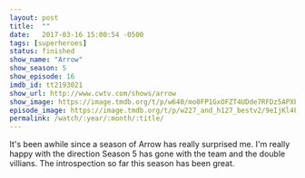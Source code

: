 ```yaml
---
layout: post
title:  ""
date:   2017-03-16 15:00:54 -0500
tags: [superheroes]
status: finished
show_name: "Arrow"
show_season: 5
show_episode: 16
imdb_id: tt2193021
show_url: http://www.cwtv.com/shows/arrow
show_image: https://image.tmdb.org/t/p/w640/mo0FP1GxOFZT4UDde7RFDz5APXF.jpg
episode_image: https://image.tmdb.org/t/p/w227_and_h127_bestv2/9eIjKl4FjIBWqpfq8w4LVKRy4Ar.jpg
permalink: /watch/:year/:month/:title/
---
```

It's been awhile since a season of Arrow has really surprised me. I'm really happy with the direction Season 5 has gone with the team and the double villians. The introspection so far this season has been great.